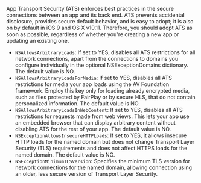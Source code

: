 App Transport Security (ATS) enforces best practices in the secure connections between an app and its back end. ATS prevents accidental disclosure, provides secure default behavior, and is easy to adopt; it is also on by default in iOS 9 and OS X v10.11. Therefore, you should adopt ATS as soon as possible, regardless of whether you're creating a new app or updating an existing one.

*   `NSAllowsArbitraryLoads`: If set to YES, disables all ATS restrictions for all network connections, apart from the connections to domains you configure individually in the optional NSExceptionDomains dictionary. The default value is NO.
*   `NSAllowsArbitraryLoadsForMedia`: If set to YES, disables all ATS restrictions for media your app loads using the AV Foundation framework. Employ this key only for loading already encrypted media, such as files protected by FairPlay or by secure HLS, that do not contain personalized information. The default value is NO.
*   `NSAllowsArbitraryLoadsInWebContent`: If set to YES, disables all ATS restrictions for requests made from web views. This lets your app use an embedded browser that can display arbitrary content without disabling ATS for the rest of your app. The default value is NO.
*   `NSExceptionAllowsInsecureHTTPLoads`: If set to YES, it allows insecure HTTP loads for the named domain but does not change Transport Layer Security (TLS) requirements and does not affect HTTPS loads for the named domain. The default value is NO.
*   `NSExceptionMinimumTLSVersion`: Specifies the minimum TLS version for network connections for the named domain, allowing connection using an older, less secure version of Transport Layer Security.
